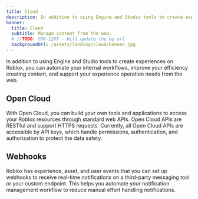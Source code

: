 ```yaml
---
title: Cloud
description: In addition to using Engine and Studio tools to create experiences on Roblox, you can automate your internal workflows, improve your efficiency creating content, and support your experience operation needs from the web.
banner:
  title: Cloud
  subtitle: Manage content from the web.
  # //TODO: CRK-1269 - Will update the bg url
  backgroundUrl: /assets/landing/cloud/banner.jpg
---
```


In addition to using Engine and Studio tools to create experiences on Roblox, you can automate your internal workflows, improve your efficiency creating content, and support your experience operation needs from the web.

## Open Cloud

With Open Cloud, you can build your own tools and applications to access your Roblox resources through standard web APIs. Open Cloud APIs are RESTful and support HTTPS requests. Currently, all Open Cloud APIs are accessible by API keys, which handle permissions, authentication, and authorization to protect the data safety.

## Webhooks

Roblox has experience, asset, and user events that you can set up webhooks to receive real-time notifications on a third-party messaging tool or your custom endpoint. This helps you automate your notification management workflow to reduce manual effort handling notifications.
